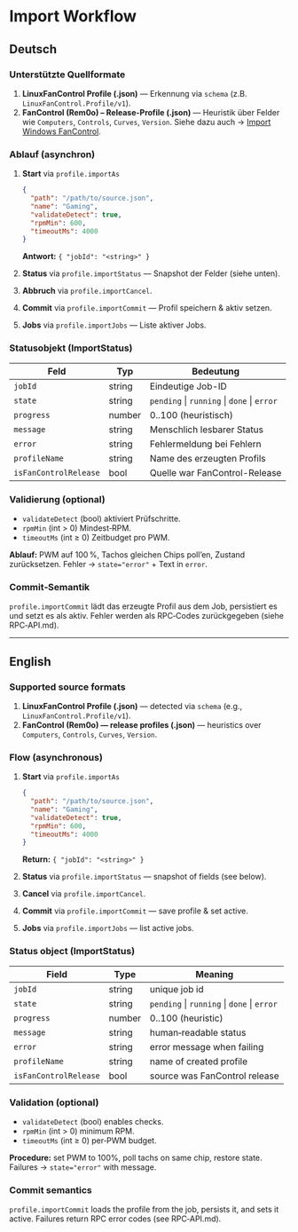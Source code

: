 # Import Workflow

## Deutsch

### Unterstützte Quellformate

1. **LinuxFanControl Profile (.json)** — Erkennung via `schema` (z.B. `LinuxFanControl.Profile/v1`).
2. **FanControl (Rem0o) – Release-Profile (.json)** — Heuristik über Felder wie `Computers`, `Controls`, `Curves`, `Version`. Siehe dazu auch → [Import Windows FanControl](import_fancontrol.md).

### Ablauf (asynchron)

1. **Start** via `profile.importAs`

   ```json
   {
     "path": "/path/to/source.json",
     "name": "Gaming",
     "validateDetect": true,
     "rpmMin": 600,
     "timeoutMs": 4000
   }
   ```

   **Antwort:** `{ "jobId": "<string>" }`
2. **Status** via `profile.importStatus` — Snapshot der Felder (siehe unten).
3. **Abbruch** via `profile.importCancel`.
4. **Commit** via `profile.importCommit` — Profil speichern & aktiv setzen.
5. **Jobs** via `profile.importJobs` — Liste aktiver Jobs.

### Statusobjekt (ImportStatus)

| Feld                  | Typ    | Bedeutung                                   |
| --------------------- | ------ | ------------------------------------------- |
| `jobId`               | string | Eindeutige Job-ID                           |
| `state`               | string | `pending` \| `running` \| `done` \| `error` |
| `progress`            | number | 0..100 (heuristisch)                        |
| `message`             | string | Menschlich lesbarer Status                  |
| `error`               | string | Fehlermeldung bei Fehlern                   |
| `profileName`         | string | Name des erzeugten Profils                  |
| `isFanControlRelease` | bool   | Quelle war FanControl-Release               |

### Validierung (optional)

* `validateDetect` (bool) aktiviert Prüfschritte.
* `rpmMin` (int > 0) Mindest‑RPM.
* `timeoutMs` (int ≥ 0) Zeitbudget pro PWM.

**Ablauf:** PWM auf 100 %, Tachos gleichen Chips poll’en, Zustand zurücksetzen. Fehler → `state="error"` + Text in `error`.

### Commit‑Semantik

`profile.importCommit` lädt das erzeugte Profil aus dem Job, persistiert es und setzt es als aktiv. Fehler werden als RPC‑Codes zurückgegeben (siehe RPC‑API.md).

---

## English

### Supported source formats

1. **LinuxFanControl Profile (.json)** — detected via `schema` (e.g., `LinuxFanControl.Profile/v1`).
2. **FanControl (Rem0o) — release profiles (.json)** — heuristics over `Computers`, `Controls`, `Curves`, `Version`.

### Flow (asynchronous)

1. **Start** via `profile.importAs`

   ```json
   {
     "path": "/path/to/source.json",
     "name": "Gaming",
     "validateDetect": true,
     "rpmMin": 600,
     "timeoutMs": 4000
   }
   ```

   **Return:** `{ "jobId": "<string>" }`
2. **Status** via `profile.importStatus` — snapshot of fields (see below).
3. **Cancel** via `profile.importCancel`.
4. **Commit** via `profile.importCommit` — save profile & set active.
5. **Jobs** via `profile.importJobs` — list active jobs.

### Status object (ImportStatus)

| Field                 | Type   | Meaning                                     |
| --------------------- | ------ | ------------------------------------------- |
| `jobId`               | string | unique job id                               |
| `state`               | string | `pending` \| `running` \| `done` \| `error` |
| `progress`            | number | 0..100 (heuristic)                          |
| `message`             | string | human‑readable status                       |
| `error`               | string | error message when failing                  |
| `profileName`         | string | name of created profile                     |
| `isFanControlRelease` | bool   | source was FanControl release               |

### Validation (optional)

* `validateDetect` (bool) enables checks.
* `rpmMin` (int > 0) minimum RPM.
* `timeoutMs` (int ≥ 0) per‑PWM budget.

**Procedure:** set PWM to 100%, poll tachs on same chip, restore state. Failures → `state="error"` with message.

### Commit semantics

`profile.importCommit` loads the profile from the job, persists it, and sets it active. Failures return RPC error codes (see RPC‑API.md).
